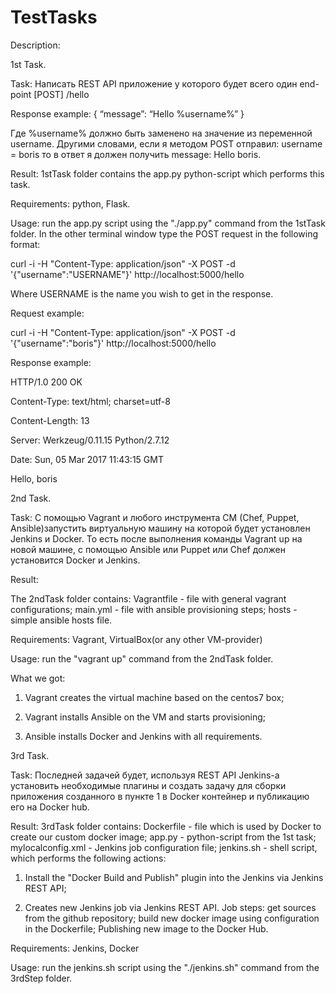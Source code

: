 # TestTasks
Description:

1st Task.

Task: Написать REST API приложение у которого будет всего один end-point
[POST]
/hello

Response example:
{
“message”: “Hello %username%”
}

Где %username% должно быть заменено на значение из переменной username. Другими словами, если я методом POST отправил: username = boris 
то в ответ я должен получить message: Hello boris. 

Result: 1stTask folder contains the app.py python-script which performs this task.

Requirements: python, Flask.

Usage: run the app.py script using the "./app.py" command from the 1stTask folder. In the other terminal window type the POST request in 
the following format:

curl -i -H "Content-Type: application/json" -X POST -d '{"username":"USERNAME"}' http://localhost:5000/hello

Where USERNAME is the name you wish to get in the response.

Request example:

curl -i -H "Content-Type: application/json" -X POST -d '{"username":"boris"}' http://localhost:5000/hello

Response example:

HTTP/1.0 200 OK

Content-Type: text/html; charset=utf-8

Content-Length: 13

Server: Werkzeug/0.11.15 Python/2.7.12

Date: Sun, 05 Mar 2017 11:43:15 GMT


Hello, boris

2nd Task.

Task: С помощью Vagrant и любого инструмента CM (Chef, Puppet, Ansible)запустить виртуальную машину на которой будет установлен Jenkins и Docker. То есть после выполнения команды Vagrant up на новой машине, с помощью Ansible или Puppet или Chef должен установится Docker и Jenkins. 

Result:

The 2ndTask folder contains: Vagrantfile - file with general vagrant configurations; main.yml - file with ansible provisioning steps; hosts - simple ansible hosts file.

Requirements: Vagrant, VirtualBox(or any other VM-provider)

Usage: run the "vagrant up" command from the 2ndTask folder.

What we got:

1. Vagrant creates the virtual machine based on the centos7 box; 

2. Vagrant installs Ansible on the VM and starts provisioning;

3. Ansible installs Docker and Jenkins with all requirements.

3rd Task.

Task: Последней задачей будет, используя REST API Jenkins-a установить необходимые плагины и создать задачу для сборки приложения созданного в пункте 1 в Docker контейнер и публикацию его на Docker hub.

Result: 3rdTask folder contains: Dockerfile - file which is used by Docker to create our custom docker image; app.py - python-script from the 1st task; mylocalconfig.xml - Jenkins job configuration file; jenkins.sh - shell script, which performs the following actions:

1. Install the "Docker Build and Publish" plugin into the Jenkins via Jenkins REST API;

2. Creates new Jenkins job via Jenkins REST API. Job steps: get sources from the github repository; build new docker image using configuration in the Dockerfile; Publishing new image to the Docker Hub.   

Requirements: Jenkins, Docker

Usage: run the jenkins.sh script using the "./jenkins.sh" command from the 3rdStep folder.
